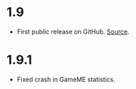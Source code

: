 # 1.9
- First public release on GitHub. [Source](https://hlmod.ru/threads/36615/).

# 1.9.1
- Fixed crash in GameME statistics.